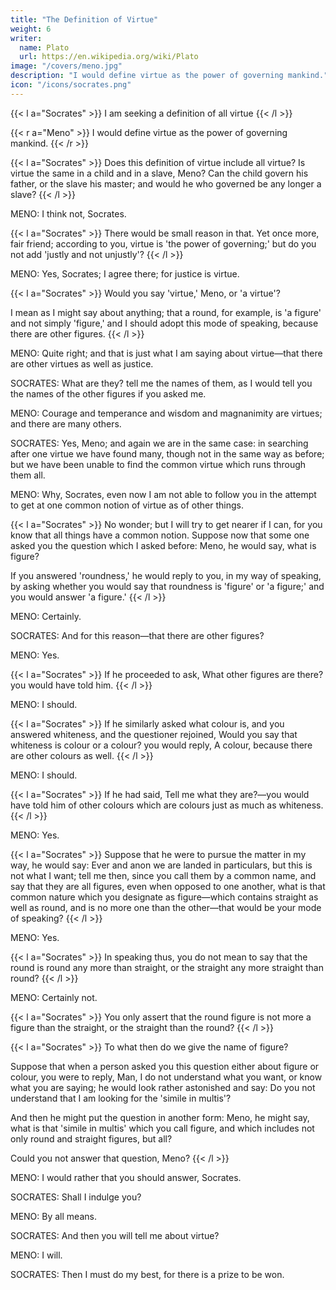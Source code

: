 ```yaml
---
title: "The Definition of Virtue"
weight: 6
writer:
  name: Plato
  url: https://en.wikipedia.org/wiki/Plato
image: "/covers/meno.jpg"
description: "I would define virtue as the power of governing mankind."
icon: "/icons/socrates.png"
---
```



{{< l a="Socrates" >}}
I am seeking a definition of all virtue
{{< /l >}}


{{< r a="Meno" >}}
I would define virtue as the power of governing mankind.
{{< /r >}}


{{< l a="Socrates" >}}
Does this definition of virtue include all virtue? Is virtue the same in a child and in a slave, Meno? Can the child govern his father, or the slave his master; and would he who governed be any longer a slave?
{{< /l >}}


MENO: I think not, Socrates.

{{< l a="Socrates" >}}
There would be small reason in that. Yet once more, fair friend; according to you, virtue is 'the power of governing;' but do you not add 'justly and not unjustly'?
{{< /l >}}


MENO: Yes, Socrates; I agree there; for justice is virtue.


{{< l a="Socrates" >}}
Would you say 'virtue,' Meno, or 'a virtue'?

I mean as I might say about anything; that a round, for example, is 'a figure' and not simply 'figure,' and I should adopt this mode of speaking, because there are other figures.
{{< /l >}}


MENO: Quite right; and that is just what I am saying about virtue—that there are other virtues as well as justice.

SOCRATES: What are they? tell me the names of them, as I would tell you the names of the other figures if you asked me.

MENO: Courage and temperance and wisdom and magnanimity are virtues; and there are many others.

SOCRATES: Yes, Meno; and again we are in the same case: in searching after one virtue we have found many, though not in the same way as before; but we have been unable to find the common virtue which runs through them all.

MENO: Why, Socrates, even now I am not able to follow you in the attempt to get at one common notion of virtue as of other things.

{{< l a="Socrates" >}}
No wonder; but I will try to get nearer if I can, for you know that all things have a common notion. Suppose now that some one asked you the question which I asked before: Meno, he would say, what is figure? 

If you answered 'roundness,' he would reply to you, in my way of speaking, by asking whether you would say that roundness is 'figure' or 'a figure;' and you would answer 'a figure.'
{{< /l >}}


MENO: Certainly.

SOCRATES: And for this reason—that there are other figures?

MENO: Yes.


{{< l a="Socrates" >}}
If he proceeded to ask, What other figures are there? you would have told him.
{{< /l >}}


MENO: I should.


{{< l a="Socrates" >}}
If he similarly asked what colour is, and you answered whiteness, and the questioner rejoined, Would you say that whiteness is colour or a colour? you would reply, A colour, because there are other colours as well.
{{< /l >}}


MENO: I should.


{{< l a="Socrates" >}}
If he had said, Tell me what they are?—you would have told him of other colours which are colours just as much as whiteness.
{{< /l >}}


MENO: Yes.

{{< l a="Socrates" >}}
Suppose that he were to pursue the matter in my way, he would say: Ever and anon we are landed in particulars, but this is not what I want; tell me then, since you call them by a common name, and say that they are all figures, even when opposed to one another, what is that common nature which you designate as figure—which contains straight as well as round, and is no more one than the other—that would be your mode of speaking?
{{< /l >}}


MENO: Yes.


{{< l a="Socrates" >}}
In speaking thus, you do not mean to say that the round is round any more than straight, or the straight any more straight than round?
{{< /l >}}


MENO: Certainly not.


{{< l a="Socrates" >}}
You only assert that the round figure is not more a figure than the straight, or the straight than the round?
{{< /l >}}


{{< l a="Socrates" >}}
To what then do we give the name of figure?

Suppose that when a person asked you this question either about figure or colour, you were to reply, Man, I do not understand what you want, or know what you are saying; he would look rather astonished and say: Do you not understand that I am looking for the 'simile in multis'? 

And then he might put the question in another form: Meno, he might say, what is that 'simile in multis' which you call figure, and which includes not only round and straight figures, but all? 

Could you not answer that question, Meno?
{{< /l >}}


MENO: I would rather that you should answer, Socrates.

SOCRATES: Shall I indulge you?

MENO: By all means.

SOCRATES: And then you will tell me about virtue?

MENO: I will.

SOCRATES: Then I must do my best, for there is a prize to be won.
